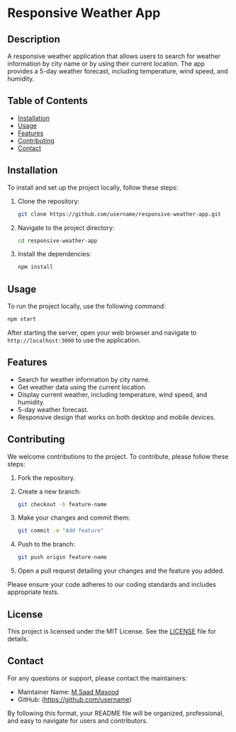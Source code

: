 # Responsive Weather App

## Description
A responsive weather application that allows users to search for weather information by city name or by using their current location. The app provides a 5-day weather forecast, including temperature, wind speed, and humidity.

## Table of Contents
- [Installation](#installation)
- [Usage](#usage)
- [Features](#features)
- [Contributing](#contributing)
- [Contact](#contact)

## Installation
To install and set up the project locally, follow these steps:

1. Clone the repository:
    ```bash
    git clone https://github.com/username/responsive-weather-app.git
    ```

2. Navigate to the project directory:
    ```bash
    cd responsive-weather-app
    ```

3. Install the dependencies:
    ```bash
    npm install
    ```

## Usage
To run the project locally, use the following command:

```bash
npm start
```

After starting the server, open your web browser and navigate to `http://localhost:3000` to use the application.

## Features
- Search for weather information by city name.
- Get weather data using the current location.
- Display current weather, including temperature, wind speed, and humidity.
- 5-day weather forecast.
- Responsive design that works on both desktop and mobile devices.

## Contributing
We welcome contributions to the project. To contribute, please follow these steps:

1. Fork the repository.
2. Create a new branch:
    ```bash
    git checkout -b feature-name
    ```

3. Make your changes and commit them:
    ```bash
    git commit -m "Add feature"
    ```

4. Push to the branch:
    ```bash
    git push origin feature-name
    ```

5. Open a pull request detailing your changes and the feature you added.

Please ensure your code adheres to our coding standards and includes appropriate tests.

## License
This project is licensed under the MIT License. See the [LICENSE](LICENSE) file for details.

## Contact
For any questions or support, please contact the maintainers:

- Maintainer Name: [M Saad Masood](mailto:saadq10922@gmail.com)
- GitHub: (https://github.com/username)



By following this format, your README file will be organized, professional, and easy to navigate for users and contributors.
